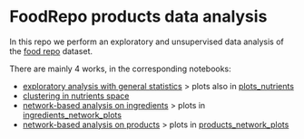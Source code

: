 # FoodRepo products data analysis 

In this repo we perform an exploratory and unsupervised data analysis of the [food repo](https://www.openfood.ch)
dataset.
 
 There are mainly 4 works, in the corresponding notebooks:
 
* [exploratory analysis with general statistics](exploratory_analysis_on_large_dataset.ipynb)  > plots also in [plots\_nutrients](./plots_nutrients)
* [clustering in nutrients space](clustering_nutrients.ipynb)
* [network-based analysis on ingredients](ingredients_network.ipynb) > plots in [ingredients\_network\_plots](./ingredients_network_plots)
* [network-based analysis on products](product_network.ipynb) >  plots in [products\_network\_plots](./products_network_plots)
